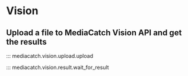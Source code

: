 # Vision

## Upload a file to MediaCatch Vision API and get the results

::: mediacatch.vision.upload.upload

::: mediacatch.vision.result.wait_for_result

